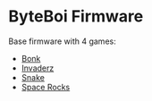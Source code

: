 # ByteBoi Firmware
Base firmware with 4 games:
 - [Bonk](https://github.com/CircuitMess/BonK-ByteBoi)
 - [Invaderz](https://github.com/CircuitMess/Invaderz-ByteBoi)
 - [Snake](https://github.com/CircuitMess/Snake-ByteBoi)
 - [Space Rocks](https://github.com/CircuitMess/SpaceRocks-ByteBoi)
